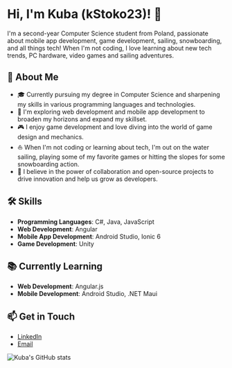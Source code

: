 # Hi, I'm Kuba (kStoko23)! 👋

<!--![Banner image showcasing Kuba's passion for coding, sailing, and snowboarding](https://example.com/path-to-banner-image/banner.jpg)-->

I'm a second-year Computer Science student from Poland, passionate about mobile app development, game development, sailing, snowboarding, and all things tech! When I'm not coding, I love learning about new tech trends, PC hardware, video games and sailing adventures.

## 🚀 About Me

- 🎓 Currently pursuing my degree in Computer Science and sharpening my skills in various programming languages and technologies.
- 🌱 I'm exploring web development and mobile app development to broaden my horizons and expand my skillset.
- 🎮 I enjoy game development and love diving into the world of game design and mechanics.
- ⛵️ When I'm not coding or learning about tech, I'm out on the water sailing, playing some of my favorite games or hitting the slopes for some snowboarding action.
- 💬 I believe in the power of collaboration and open-source projects to drive innovation and help us grow as developers.

## 🛠 Skills

- **Programming Languages**: C#, Java, JavaScript
- **Web Development**: Angular
- **Mobile App Development**: Android Studio, Ionic 6
- **Game Development**: Unity

## 📚 Currently Learning

- **Web Development**: Angular.js
- **Mobile Development**: Android Studio, .NET Maui

## 📫 Get in Touch

- [LinkedIn](https://www.linkedin.com/in/jakub-stokowski-763baa232/)
- [Email](j.stokowskii23@gmail.com)

![Kuba's GitHub stats](https://github-readme-stats.vercel.app/api?username=kStoko23&show_icons=true&theme=github_dark)
